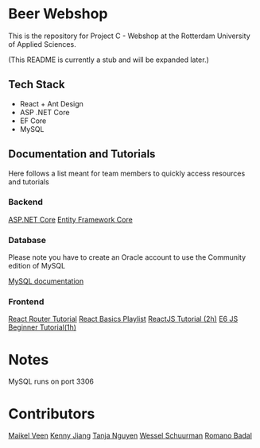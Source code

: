 Beer Webshop
============

This is the repository for Project C - Webshop at the Rotterdam University of Applied Sciences. 

(This README is currently a stub and will be expanded later.)

##  Tech Stack
* React + Ant Design
* ASP .NET Core
* EF Core
* MySQL

## Documentation and Tutorials
Here follows a list meant for team members to quickly access
resources and tutorials

### Backend
[ASP.NET Core](https://docs.microsoft.com/en-us/aspnet/core/?view=aspnetcore-2.1)
[Entity Framework Core](https://docs.microsoft.com/nl-nl/ef/core/)

### Database
Please note you have to create an Oracle account to use the Community edition of MySQL

[MySQL documentation](https://dev.mysql.com/doc/)

### Frontend
[React Router Tutorial](https://www.youtube.com/watch?v=91F8reC8kvo)
[React Basics Playlist](https://www.youtube.com/watch?v=JPT3bFIwJYA&list=PL55RiY5tL51oyA8euSROLjMFZbXaV7skS)
[ReactJS Tutorial (2h)](https://www.youtube.com/watch?v=pgAvVxowaYU)
[E6 JS Beginner Tutorial(1h)](https://www.youtube.com/watch?v=IEf1KAcK6A8)

# Notes
MySQL runs on port 3306

# Contributors
[Maikel Veen](https://github.com/MaikelVeen)
[Kenny Jiang](https://github.com/Aznkenny93)
[Tanja Nguyen]()
[Wessel Schuurman](https://github.com/PietPizza)
[Romano Badal](https://github.com/romanobadal)